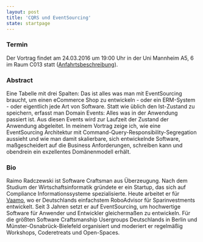 ```yaml
---
layout: post
title: 'CQRS und EventSourcing'
state: startpage
---
```


### Termin

Der Vortrag findet am 24.03.2016 um 19:00 Uhr in der Uni Mannheim A5, 6 im Raum C013 statt ([Anfahrtsbeschreibung](/getting-there)).

### Abstract

Eine Tabelle mit drei Spalten: Das ist alles was man mit EventSourcing braucht, um einen eCommerce Shop zu entwickeln - oder ein ERM-System - oder eigentlich jede Art von Software. Statt wie üblich den Ist-Zustand zu speichern, erfasst man Domain Events: Alles was in der Anwendung passiert ist. Aus diesen Events wird zur Laufzeit der Zustand der Anwendung abgeleitet. In meinem Vortrag zeige ich, wie eine EventSourcing Architektur mit Command-Query-Responsibility-Segregation aussieht und wie man damit skalierbare, sich entwickelnde Software, maßgescheidert auf die Business Anforderungen, schreiben kann und obendrein ein exzellentes Domänenmodell erhält. 

### Bio

Raimo Radczewski ist Software Craftsman aus Überzeugung. Nach dem Studium der Wirtschaftsinformatik gründete er ein Startup, das sich auf Compliance Informationssysteme spezialisierte. Heute arbeitet er für [Vaamo](http://www.vaamo.de), wo er Deutschlands einfachstem RoboAdvisor für Sparinvestments entwickelt. Seit 3 Jahren setzt er auf EventSourcing, um hochwertige Software für Anwender und Entwickler gleichermaßen zu entwickeln. Für die größten Software Craftsmanship Usergroups Deutschlands in Berlin und Münster-Osnabrück-Bielefeld organisiert und moderiert er regelmäßig Workshops, Coderetreats und Open-Spaces.
